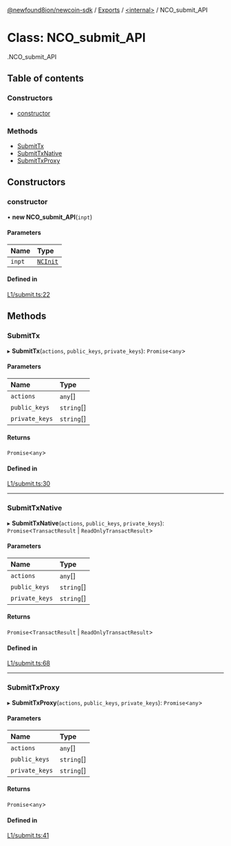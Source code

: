[@newfound8ion/newcoin-sdk](../README.md) / [Exports](../modules.md) / [<internal\>](../modules/internal_.md) / NCO\_submit\_API

# Class: NCO\_submit\_API

[<internal>](../modules/internal_.md).NCO_submit_API

## Table of contents

### Constructors

- [constructor](internal_.NCO_submit_API.md#constructor)

### Methods

- [SubmitTx](internal_.NCO_submit_API.md#submittx)
- [SubmitTxNative](internal_.NCO_submit_API.md#submittxnative)
- [SubmitTxProxy](internal_.NCO_submit_API.md#submittxproxy)

## Constructors

### constructor

• **new NCO_submit_API**(`inpt`)

#### Parameters

| Name | Type |
| :------ | :------ |
| `inpt` | [`NCInit`](../modules/internal_.md#ncinit) |

#### Defined in

[L1/submit.ts:22](https://github.com/newfound8ion/newcoin-sdk/blob/2d95cfa/src/L1/submit.ts#L22)

## Methods

### SubmitTx

▸ **SubmitTx**(`actions`, `public_keys`, `private_keys`): `Promise`<`any`\>

#### Parameters

| Name | Type |
| :------ | :------ |
| `actions` | `any`[] |
| `public_keys` | `string`[] |
| `private_keys` | `string`[] |

#### Returns

`Promise`<`any`\>

#### Defined in

[L1/submit.ts:30](https://github.com/newfound8ion/newcoin-sdk/blob/2d95cfa/src/L1/submit.ts#L30)

___

### SubmitTxNative

▸ **SubmitTxNative**(`actions`, `public_keys`, `private_keys`): `Promise`<`TransactResult` \| `ReadOnlyTransactResult`\>

#### Parameters

| Name | Type |
| :------ | :------ |
| `actions` | `any`[] |
| `public_keys` | `string`[] |
| `private_keys` | `string`[] |

#### Returns

`Promise`<`TransactResult` \| `ReadOnlyTransactResult`\>

#### Defined in

[L1/submit.ts:68](https://github.com/newfound8ion/newcoin-sdk/blob/2d95cfa/src/L1/submit.ts#L68)

___

### SubmitTxProxy

▸ **SubmitTxProxy**(`actions`, `public_keys`, `private_keys`): `Promise`<`any`\>

#### Parameters

| Name | Type |
| :------ | :------ |
| `actions` | `any`[] |
| `public_keys` | `string`[] |
| `private_keys` | `string`[] |

#### Returns

`Promise`<`any`\>

#### Defined in

[L1/submit.ts:41](https://github.com/newfound8ion/newcoin-sdk/blob/2d95cfa/src/L1/submit.ts#L41)

